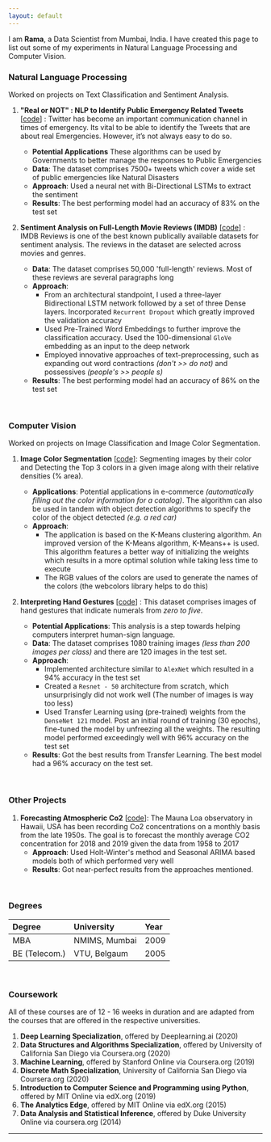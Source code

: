 ```yaml
---
layout: default
---
```


I am **Rama**, a Data Scientist from Mumbai, India. I have created this page to list out some of my experiments in Natural Language Processing and Computer Vision.

### Natural Language Processing

Worked on projects on Text Classification and Sentiment Analysis.

1. **"Real or NOT" : NLP to Identify Public Emergency Related Tweets** [[code](https://github.com/raamav/Text-Classification)] : Twitter has become an important communication channel in times of emergency. Its vital to be able to identify the Tweets that are about real Emergencies. However, it’s not always easy to do so.
   * **Potential Applications** These algorithms can be used by Governments to better manage the responses to Public Emergencies
   * **Data**: The dataset comprises 7500+ tweets which cover a wide set of public emergencies like Natural Disasters
   * **Approach**: Used a neural net with Bi-Directional LSTMs to extract the sentiment
   * **Results**: The best performing model had an accuracy of 83% on the test set

2. **Sentiment Analysis on Full-Length Movie Reviews (IMDB)** [[code](https://github.com/raamav/Sentiment-Analysis-UserReviews/blob/master/IMDB_Reviews_DeepLearning_(v2).ipynb)] : IMDB Reviews is one of the best known publically available datasets for sentiment analysis. The reviews in the dataset are selected across movies and genres.
   * **Data**: The dataset comprises 50,000 'full-length' reviews. Most of these reviews are several paragraphs long
   * **Approach**: 
        * From an architectural standpoint, I used a three-layer Bidirectional LSTM network followed by a set of three Dense layers. Incorporated `Recurrent Dropout` which greatly improved the validation accuracy
        * Used Pre-Trained Word Embeddings to further improve the classification accuracy. Used the 100-dimensional `GloVe` embedding as an input to the deep network
        * Employed innovative approaches of text-preprocessing, such as expanding out word contractions *(don't >> do not)* and possessives *(people's >> people s)* 
   * **Results**: The best performing model had an accuracy of 86% on the test set


<BR>
  
### Computer Vision

Worked on projects on Image Classification and Image Color Segmentation.

1. **Image Color Segmentation** [[code](https://github.com/raamav/Image-Color-Segmentation)]: Segmenting images by their color and Detecting the Top 3 colors in a given image along with their relative densities (% area). 
   * **Applications**: Potential applications in e-commerce *(automatically filling out the color information for a catalog)*. The algorithm can also be used in tandem with object detection algorithms to specify the color of the object detected *(e.g. a red car)*
   * **Approach**: 
     * The application is based on the K-Means clustering algorithm. An improved version of the K-Means algorithm, K-Means++ is used. This algorithm features a better way of initializing the weights which results in a more optimal solution while taking less time to execute
     * The RGB values of the colors are used to generate the names of the colors (the webcolors library helps to do this)
   
2. **Interpreting Hand Gestures** [[code](https://github.com/raamav/Image-Classification/blob/master/Interpreting_Hand_Gestures_(Signs).ipynb)] : This dataset comprises images of hand gestures that indicate numerals from *zero to five*. 
   * **Potential Applications**: This analysis is a step towards helping computers interpret human-sign language.
   * **Data**: The dataset comprises 1080 training images *(less than 200 images per class)* and there are 120 images in the test set. 
   * **Approach**: 
        * Implemented architecture similar to `AlexNet` which resulted in a 94% accuracy in the test set 
        * Created a `Resnet - 50` architecture from scratch, which unsurprisingly did not work well (The number of images is way too less) 
        * Used Transfer Learning using (pre-trained) weights from the `DenseNet 121` model. Post an initial round of training (30 epochs), fine-tuned the model by unfreezing all the weights. The resulting model performed exceedingly well with 96% accuracy on the test set
   * **Results**: Got the best results from Transfer Learning. The best model had a 96% accuracy on the test set.

<BR>

### Other Projects

1. **Forecasting Atmospheric Co2** [[code](https://github.com/raamav/Time-Series-Analysis/blob/master/6.%20Forecasting_Atmospheric_CO2.ipynb)]: The Mauna Loa observatory in Hawaii, USA has been recording Co2 concentrations on a monthly basis from the late 1950s. The goal is to forecast the monthly average CO2 concentration for 2018 and 2019 given the data from 1958 to 2017
   * **Approach**: Used Holt-Winter's method and Seasonal ARIMA based models both of which performed very well
   * **Results**: Got near-perfect results from the approaches mentioned. 

<BR>

### Degrees 

| Degree       | University        | Year |
|:-------------|:------------------|:------|
| MBA          | NMIMS, Mumbai     | 2009  |
| BE (Telecom.)| VTU, Belgaum      | 2005  |


<BR>

### Coursework

All of these courses are of 12 - 16 weeks in duration and are adapted from the courses that are offered in the respective universities. 

1. **Deep Learning Specialization**, offered by Deeplearning.ai (2020)
2. **Data Structures and Algorithms Specialization**, offered by University of California San Diego via Coursera.org (2020)
3. **Machine Learning**, offered by Stanford Online via Coursera.org (2019)
4. **Discrete Math Specialization**, University of California San Diego via Coursera.org (2020)
5. **Introduction to Computer Science and Programming using Python**, offered by MIT Online via edX.org (2019)
6. **The Analytics Edge**, offered by MIT Online via edX.org (2015)
7. **Data Analysis and Statistical Inference**, offered by Duke University Online via coursera.org (2014)


* * *
